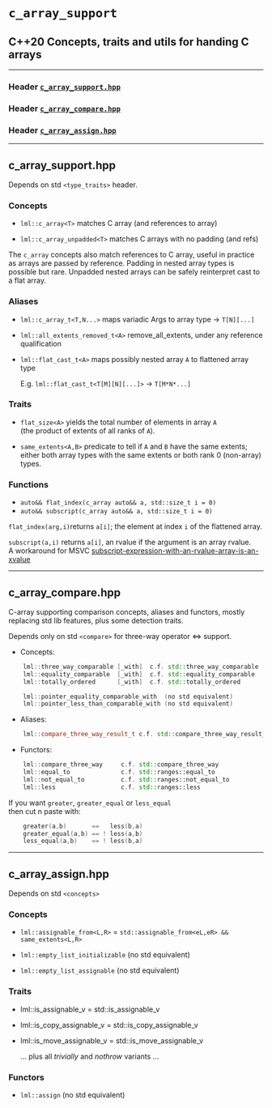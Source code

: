 # **`c_array_support`**

## C++20 Concepts, traits and utils for handing C arrays

------------

### Header [`c_array_support.hpp`](#c_array_supporthpp)

### Header [`c_array_compare.hpp`](#c_array_comparehpp)

### Header [`c_array_assign.hpp`](#c_array_assignhpp)

------------

## c_array_support.hpp

Depends on std `<type_traits>` header.

### Concepts

* `lml::c_array<T>`          matches C array (and references to array)

* `lml::c_array_unpadded<T>` matches C arrays with no padding (and refs)

The `c_array` concepts also match references to C array,
useful in practice as arrays are passed by reference.
Padding in nested array types is possible but rare. 
Unpadded nested arrays can be safely reinterpret cast to a flat array.

### Aliases

* `lml::c_array_t<T,N...>` maps variadic Args to array type -> `T[N][...]`

* `lml::all_extents_removed_t<A>` remove_all_extents, under any reference qualification

* `lml::flat_cast_t<A>` maps possibly nested array `A` to flattened array type  
  
  E.g. `lml::flat_cast_t<T[M][N][...]>` -> `T[M*N*...]`

### Traits

* `flat_size<A>` yields the total number of elements in array `A`  
 (the product of extents of all ranks of `A`).

* `same_extents<A,B>` predicate to tell if `A` and `B` have the same extents;  
either both array types with the same extents or both rank 0 (non-array) types.

### Functions

* `auto&& flat_index(c_array auto&& a, std::size_t i = 0)`
* `auto&& subscript(c_array auto&& a, std::size_t i = 0)`

`flat_index(arg,i)`returns `a[i]`;
 the element at index `i` of the flattened array.

`subscript(a,i)` returns `a[i]`, an rvalue if the argument is an array rvalue.  
A workaround for MSVC [subscript-expression-with-an-rvalue-array-is-an-xvalue](https://developercommunity.visualstudio.com/t/subscript-expression-with-an-rvalue-array-is-an-xv/1317259)

------------

## c_array_compare.hpp

C-array supporting comparison concepts, aliases and functors,
mostly replacing std lib features, plus some detection traits.

   Depends only on std `<compare>` for three-way operator <=> support.

* Concepts:

```C++
    lml::three_way_comparable [_with]  c.f. std::three_way_comparable
    lml::equality_comparable  [_with]  c.f. std::equality_comparable
    lml::totally_ordered      [_with]  c.f. std::totally_ordered

    lml::pointer_equality_comparable_with  (no std equivalent)
    lml::pointer_less_than_comparable_with (no std equivalent)
```

* Aliases:

```C++
    lml::compare_three_way_result_t c.f. std::compare_three_way_result_t
```

* Functors:

```C++
    lml::compare_three_way     c.f. std::compare_three_way
    lml::equal_to              c.f. std::ranges::equal_to
    lml::not_equal_to          c.f. std::ranges::not_equal_to
    lml::less                  c.f. std::ranges::less
```

If you want `greater`, `greater_equal` or `less_equal`  
then cut n paste with:  

```C++
    greater(a,b)       ==   less(b,a)
    greater_equal(a,b) == ! less(a,b)
    less_equal(a,b)    == ! less(b,a)
```

------------

## c_array_assign.hpp

Depends on std `<concepts>`

### Concepts

* `lml::assignable_from<L,R>` = `std::assignable_from<eL,eR>
&& same_extents<L,R>`

* `lml::empty_list_initializable` (no std equivalent)
* `lml::empty_list_assignable` (no std equivalent)

### Traits

* lml::is_assignable_v<T>      = std::is_assignable_v<e>
* lml::is_copy_assignable_v<T> = std::is_copy_assignable_v<e>
* lml::is_move_assignable_v<T> = std::is_move_assignable_v<e>

     ... plus all _trivially_ and _nothrow_ variants ...

### Functors

* `lml::assign` (no std equivalent)
